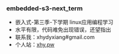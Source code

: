 ### embedded-s3-next_term

* 嵌入式-第三季-下学期 linux应用编程学习
* 水平有限，代码难免出现错误，还望指出
* 联系我：xhydyxiang#gmail.com
* 个人站：[xhy.pw](http://xhy.pw "xhy.pw") 

